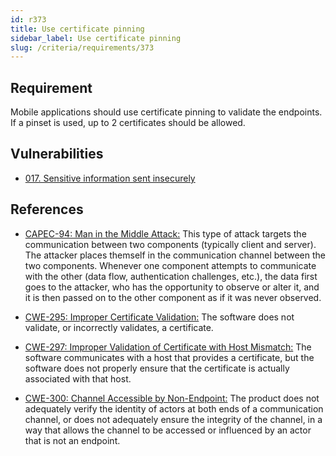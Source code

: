 ```yaml
---
id: r373
title: Use certificate pinning
sidebar_label: Use certificate pinning
slug: /criteria/requirements/373
---
```


## Requirement

Mobile applications
should use certificate pinning
to validate the endpoints.
If a pinset is used,
up to 2 certificates should be allowed.

## Vulnerabilities

- [017. Sensitive information sent insecurely](/criteria/vulnerabilities/017)

## References

- [CAPEC-94: Man in the Middle Attack:](https://capec.mitre.org/data/definitions/94.html)
This type of attack targets the communication
between two components (typically client and server).
The attacker places themself in the communication channel
between the two components.
Whenever one component attempts to communicate
with the other
(data flow, authentication challenges, etc.),
the data first goes to the attacker,
who has the opportunity to observe
or alter it,
and it is then passed on
to the other component
as if it was never observed.

- [CWE-295: Improper Certificate Validation:](https://cwe.mitre.org/data/definitions/295.html)
The software does not validate,
or incorrectly validates,
a certificate. 

- [CWE-297: Improper Validation of Certificate with Host Mismatch:](https://cwe.mitre.org/data/definitions/297.html)
The software communicates with a host
that provides a certificate,
but the software does not properly ensure
that the certificate is actually associated
with that host.

- [CWE-300: Channel Accessible by Non-Endpoint:](https://cwe.mitre.org/data/definitions/300.html)
The product does not adequately verify the identity
of actors at both ends
of a communication channel,
or does not adequately ensure
the integrity of the channel,
in a way that allows the channel to be accessed
or influenced by an actor
that is not an endpoint.
